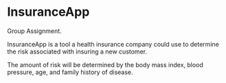 # InsuranceApp
Group Assignment.

InsuranceApp is a tool a health insurance company could use to determine the risk associated with insuring a new customer.

The amount of risk will be determined by the body mass index, blood pressure, age, and family history of disease.
